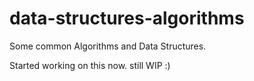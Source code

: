 # data-structures-algorithms
Some common Algorithms and Data Structures.

Started working on this now. still WIP :)
